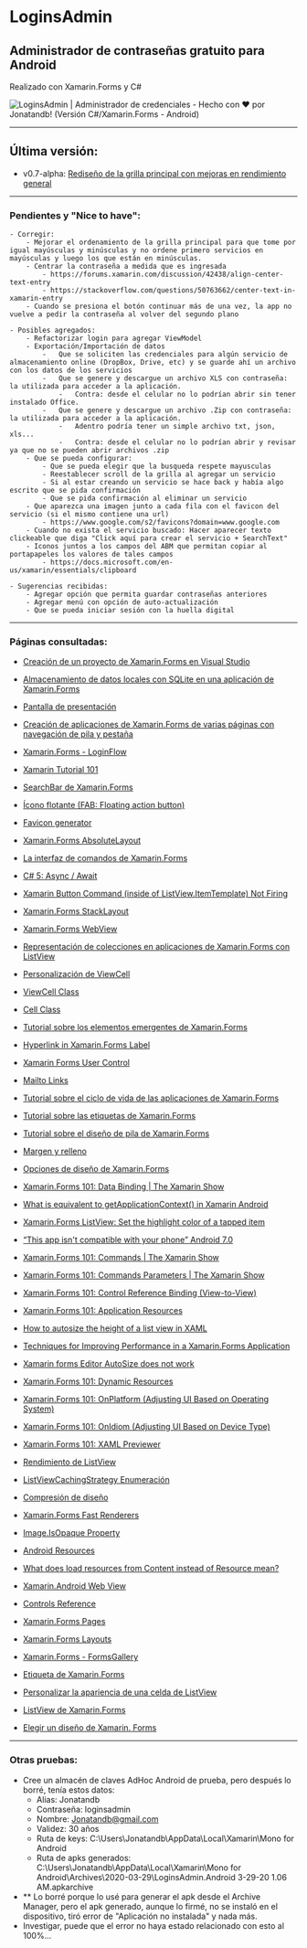 # LoginsAdmin

## Administrador de contraseñas gratuito para Android 

Realizado con Xamarin.Forms y C#


<img src="Screenshot_v0.7-alpha.png" alt="LoginsAdmin | Administrador de credenciales - Hecho con ❤ por Jonatandb! (Versión C#/Xamarin.Forms - Android)"/>

---

## Última versión:
- v0.7-alpha: <a href="https://github.com/Jonatandb/LoginsAdmin-Xamarin-/releases/tag/v0.7-alpha">Rediseño de la grilla principal con mejoras en rendimiento general</a>

---	

### Pendientes y "Nice to have":

    - Corregir:
        - Mejorar el ordenamiento de la grilla principal para que tome por igual mayúsculas y minúsculas y no ordene primero servicios en mayúsculas y luego los que están en minúsculas.
        - Centrar la contraseña a medida que es ingresada
            - https://forums.xamarin.com/discussion/42438/align-center-text-entry
            - https://stackoverflow.com/questions/50763662/center-text-in-xamarin-entry
        - Cuando se presiona el botón continuar más de una vez, la app no vuelve a pedir la contraseña al volver del segundo plano

    - Posibles agregados:
        - Refactorizar login para agregar ViewModel
	    - Exportación/Importación de datos
            -   Que se soliciten las credenciales para algún servicio de almacenamiento online (DropBox, Drive, etc) y se guarde ahí un archivo con los datos de los servicios
            -   Que se genere y descargue un archivo XLS con contraseña: la utilizada para acceder a la aplicación.
                -   Contra: desde el celular no lo podrían abrir sin tener instalado Office.
            -   Que se genere y descargue un archivo .Zip con contraseña: la utilizada para acceder a la aplicación.
                -   Adentro podría tener un simple archivo txt, json, xls...
                -   Contra: desde el celular no lo podrían abrir y revisar ya que no se pueden abrir archivos .zip
	    - Que se pueda configurar:
            - Que se pueda elegir que la busqueda respete mayusculas
		    - Reestablecer scroll de la grilla al agregar un servicio
		    - Si al estar creando un servicio se hace back y había algo escrito que se pida confirmación
		    - Que se pida confirmación al eliminar un servicio
	    - Que aparezca una imagen junto a cada fila con el favicon del servicio (si el mismo contiene una url)
            - https://www.google.com/s2/favicons?domain=www.google.com
	    - Cuando no exista el servicio buscado: Hacer aparecer texto clickeable que diga "Click aquí para crear el servicio + SearchText"
	    - Iconos juntos a los campos del ABM que permitan copiar al portapapeles los valores de tales campos
		    - https://docs.microsoft.com/en-us/xamarin/essentials/clipboard

    - Sugerencias recibidas:
        - Agregar opción que permita guardar contraseñas anteriores
        - Agregar menú con opción de auto-actualización
        - Que se pueda iniciar sesión con la huella digital

---

### Páginas consultadas:

 - <a href="https://docs.microsoft.com/es-es/learn/modules/create-a-mobile-app-with-xamarin-forms/2-create-a-xf-project-in-vs" target="_blank">Creación de un proyecto de Xamarin.Forms en Visual Studio</a>

 - <a href="https://docs.microsoft.com/es-es/learn/modules/store-local-data-with-sqlite/" target="_blank">Almacenamiento de datos locales con SQLite en una aplicación de Xamarin.Forms</a>

 - <a href="https://docs.microsoft.com/es-es/xamarin/android/user-interface/splash-screen" target="_blank">Pantalla de presentación</a>
 
 - <a href="https://docs.microsoft.com/es-es/learn/modules/create-multi-page-xamarin-forms-apps-with-stack-and-tab-navigation/" target="_blank">Creación de aplicaciones de Xamarin.Forms de varias páginas con navegación de pila y pestaña</a>
 
 - <a href="https://docs.microsoft.com/es-es/samples/xamarin/xamarin-forms-samples/navigation-loginflow/" target="_blank">Xamarin.Forms - LoginFlow</a>

 - <a href="https://channel9.msdn.com/Series/Xamarin-101" target="_blank">Xamarin Tutorial 101</a>

 - <a href="https://docs.microsoft.com/es-es/xamarin/xamarin-forms/user-interface/searchbar" target="_blank">SearchBar de Xamarin.Forms</a>

 - <a href="https://stackoverflow.com/questions/54517874/how-to-make-a-floating-action-button-in-xamarin-forms" target="_blank">Ícono flotante (FAB: Floating action button)</a>

 - <a href="https://favicon.io/favicon-generator/" target="_blank">Favicon generator</a>

 - <a href="https://docs.microsoft.com/es-es/xamarin/xamarin-forms/user-interface/layouts/absolute-layout" target="_blank">Xamarin.Forms AbsoluteLayout</a>

 - <a href="https://docs.microsoft.com/es-es/xamarin/xamarin-forms/app-fundamentals/data-binding/commanding#using-command-parameters" target="_blank">La interfaz de comandos de Xamarin.Forms</a>

 - <a href="https://geeks.ms/etomas/2011/09/17/c-5-async-await/" target="_blank">C# 5: Async / Await</a>

 - <a href="https://stackoverflow.com/questions/46332349/xamarin-button-command-inside-of-listview-itemtemplate-not-firing" target="_blank">Xamarin Button Command (inside of ListView.ItemTemplate) Not Firing</a>

 - <a href="https://docs.microsoft.com/es-es/xamarin/xamarin-forms/user-interface/layouts/stack-layout">Xamarin.Forms StackLayout</a>
 
 - <a href="https://docs.microsoft.com/es-es/xamarin/xamarin-forms/user-interface/webview?tabs=windows">Xamarin.Forms WebView</a>
 
 - <a href="https://docs.microsoft.com/es-es/learn/modules/display-collections-in-xamarin-forms-apps-with-listview/">Representación de colecciones en aplicaciones de Xamarin.Forms con ListView</a>
 
 - <a href="https://docs.microsoft.com/es-es/xamarin/xamarin-forms/app-fundamentals/custom-renderer/viewcell">Personalización de ViewCell</a>
 
 - <a href="https://docs.microsoft.com/en-us/dotnet/api/xamarin.forms.viewcell?view=xamarin-forms">ViewCell Class</a>
 
 - <a href="https://docs.microsoft.com/en-us/dotnet/api/xamarin.forms.cell?view=xamarin-forms">Cell Class</a>

 - <a href="https://docs.microsoft.com/es-es/xamarin/get-started/tutorials/pop-ups/?tabs=vswin">Tutorial sobre los elementos emergentes de Xamarin.Forms</a>

 - <a href="https://xamarinhelp.com/hyperlink-in-xamarin-forms-label/" target="_blank">Hyperlink in Xamarin.Forms Label</a>

 - <a href="https://xamarinhelp.com/xamarin-forms-user-control/" target="_blank">Xamarin Forms User Control</a>

 - <a href="https://css-tricks.com/snippets/html/mailto-links/" target="_blank">Mailto Links</a>

 - <a href="https://docs.microsoft.com/es-es/xamarin/get-started/tutorials/app-lifecycle/?tabs=vswin" target="_blank">Tutorial sobre el ciclo de vida de las aplicaciones de Xamarin.Forms</a>

 - <a href="https://docs.microsoft.com/es-es/xamarin/get-started/tutorials/label/?tabs=vswin">Tutorial sobre las etiquetas de Xamarin.Forms</a>

 - <a href="https://docs.microsoft.com/es-es/xamarin/get-started/tutorials/stacklayout/?tabs=vswin">Tutorial sobre el diseño de pila de Xamarin.Forms</a>

 - <a href="https://docs.microsoft.com/es-es/xamarin/xamarin-forms/user-interface/layouts/margin-and-padding">Margen y relleno</a>

 - <a href="https://docs.microsoft.com/es-es/xamarin/xamarin-forms/user-interface/layouts/layout-options">Opciones de diseño de Xamarin.Forms</a>

 - <a href="https://www.youtube.com/watch?v=pr03CYqhFr4&list=PLM75ZaNQS_FaEPpqVjfQdnFaSR1EWCeNZ&index=2&t=0s">Xamarin.Forms 101: Data Binding | The Xamarin Show</a>

 - <a href="https://forums.xamarin.com/discussion/11102/what-is-equivalent-to-getapplicationcontext-in-xamarin-android" target="_blank">What is equivalent to getApplicationContext() in Xamarin Android</a>

 - <a href="https://stackoverflow.com/questions/25885238/xamarin-forms-listview-set-the-highlight-color-of-a-tapped-item" target="_blank"> Xamarin.Forms ListView: Set the highlight color of a tapped item</a>

 - <a href="https://stackoverflow.com/questions/45767440/this-app-isnt-compatible-with-your-phone-android-7-0" target="_blank">“This app isn't compatible with your phone” Android 7.0</a>

 - <a href="https://www.youtube.com/watch?v=mqI6mMZTeVE&list=PLM75ZaNQS_FaEPpqVjfQdnFaSR1EWCeNZ&index=2" target="_blank">Xamarin.Forms 101: Commands | The Xamarin Show</a>

 - <a href="https://www.youtube.com/watch?v=4hYVgWI3APc&list=PLM75ZaNQS_FaEPpqVjfQdnFaSR1EWCeNZ&index=3" target="_blank">Xamarin.Forms 101: Commands Parameters | The Xamarin Show</a>

 - <a href="https://www.youtube.com/watch?v=ewctH8RyDiA&list=PLM75ZaNQS_FaEPpqVjfQdnFaSR1EWCeNZ&index=4" target="_blank">Xamarin.Forms 101: Control Reference Binding (View-to-View)</a>

 - <a href="https://www.youtube.com/watch?v=RvwMqYU-6qA&list=PLM75ZaNQS_FaEPpqVjfQdnFaSR1EWCeNZ&index=5" target="_blank">Xamarin.Forms 101: Application Resources</a>

 - <a href="https://stackoverflow.com/questions/44728008/how-to-autosize-the-height-of-a-list-view-in-xaml" target="_blank">How to autosize the height of a list view in XAML</a>

 - <a href="https://heartbeat.fritz.ai/techniques-for-improving-performance-in-a-xamarin-forms-application-b439f2f04156" target="_blank">Techniques for Improving Performance in a Xamarin.Forms Application</a>

 - <a href="https://stackoverflow.com/questions/52985095/xamarin-forms-editor-autosize-does-not-work" target="_blank">Xamarin forms Editor AutoSize does not work</a>

 - <a href="https://www.youtube.com/watch?v=GhWm3ccS_9U&list=PLM75ZaNQS_FaEPpqVjfQdnFaSR1EWCeNZ&index=6" target="_blank">Xamarin.Forms 101: Dynamic Resources</a>

 - <a href="https://www.youtube.com/watch?v=3DMCSJEwiR4&list=PLM75ZaNQS_FaEPpqVjfQdnFaSR1EWCeNZ&index=7" target="_blank">Xamarin.Forms 101: OnPlatform (Adjusting UI Based on Operating System)</a>

 - <a href="https://www.youtube.com/watch?v=ccU1a7CgxqI&list=PLM75ZaNQS_FaEPpqVjfQdnFaSR1EWCeNZ&index=8" target="_blank">Xamarin.Forms 101: OnIdiom (Adjusting UI Based on Device Type)</a>

 - <a href="https://www.youtube.com/watch?v=lwnDxQQs2Eo&list=PLM75ZaNQS_FaEPpqVjfQdnFaSR1EWCeNZ&index=9" target="_blank">Xamarin.Forms 101: XAML Previewer</a>

 - <a href="https://docs.microsoft.com/es-es/xamarin/xamarin-forms/user-interface/listview/performance" target="_blank">Rendimiento de ListView</a>

 - <a href="https://docs.microsoft.com/es-es/dotnet/api/xamarin.forms.listviewcachingstrategy?view=xamarin-forms" target="_blank">ListViewCachingStrategy Enumeración</a>

 - <a href="https://docs.microsoft.com/es-es/xamarin/xamarin-forms/user-interface/layouts/layout-compression" target="_blank">Compresión de diseño</a>

 - <a href="https://docs.microsoft.com/es-es/xamarin/xamarin-forms/internals/fast-renderers" target="_blank">Xamarin.Forms Fast Renderers</a>

 - <a href="https://docs.microsoft.com/en-us/dotnet/api/xamarin.forms.image.isopaque?view=xamarin-forms" target="_blank">Image.IsOpaque Property</a>

 - <a href="https://docs.microsoft.com/es-es/xamarin/android/app-fundamentals/resources-in-android/?tabs=windows" target="_blank">Android Resources</a>

 - <a href="https://stackoverflow.com/questions/37025546/what-does-load-resources-from-content-instead-of-resource-mean" target="_blank">What does load resources from Content instead of Resource mean?</a>

 - <a href="https://docs.microsoft.com/es-es/xamarin/android/user-interface/controls/web-view" target="_blank">Xamarin.Android Web View</a>

 - <a href="https://docs.microsoft.com/es-es/xamarin/xamarin-forms/user-interface/controls/" target="_blank">Controls Reference</a>

 - <a href="https://docs.microsoft.com/es-es/xamarin/xamarin-forms/user-interface/controls/pages" target="_blank">Xamarin.Forms Pages</a>

 - <a href="https://docs.microsoft.com/es-es/xamarin/xamarin-forms/user-interface/controls/layouts" target="_blank">Xamarin.Forms Layouts</a>

 - <a href="https://docs.microsoft.com/es-es/samples/xamarin/xamarin-forms-samples/formsgallery/" target="_blank">Xamarin.Forms - FormsGallery</a>

 - <a href="https://docs.microsoft.com/es-es/xamarin/xamarin-forms/user-interface/text/label" target="_blank">Etiqueta de Xamarin.Forms</a>

 - <a href="https://docs.microsoft.com/es-es/xamarin/xamarin-forms/user-interface/listview/customizing-cell-appearance" target="_blank">Personalizar la apariencia de una celda de ListView</a>

 - <a href="https://docs.microsoft.com/es-es/xamarin/xamarin-forms/user-interface/listview/" target="_blank">ListView de Xamarin.Forms</a>

 - <a href="https://docs.microsoft.com/es-es/xamarin/xamarin-forms/user-interface/layouts/choose-layout#absolutelayout" target="_blank"> Elegir un diseño de Xamarin. Forms</a>

---

### Otras pruebas:
- Cree un almacén de claves AdHoc Android de prueba, pero después lo borré, tenía estos datos:
  - Alias:		Jonatandb
  - Contraseña:	loginsadmin
  - Nombre:		Jonatandb@gmail.com
  - Validez:	30 años
   - Ruta de keys:	C:\Users\Jonatandb\AppData\Local\Xamarin\Mono for Android
   - Ruta de apks generados: C:\Users\Jonatandb\AppData\Local\Xamarin\Mono for Android\Archives\2020-03-29\LoginsAdmin.Android 3-29-20 1.06 AM.apkarchive
- ** Lo borré porque lo usé para generar el apk desde el Archive Manager, pero el apk generado, aunque lo firmé, no se instaló en el dispositivo, tiró error de "Aplicación no instalada" y nada más.
 - Investigar, puede que el error no haya estado relacionado con esto al 100%...
